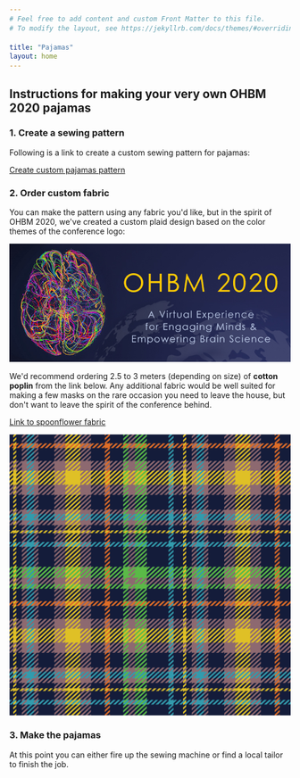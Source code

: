 ```yaml
---
# Feel free to add content and custom Front Matter to this file.
# To modify the layout, see https://jekyllrb.com/docs/themes/#overriding-theme-defaults

title: "Pajamas"
layout: home
---
```


## Instructions for making your very own OHBM 2020 pajamas

### 1. Create a sewing pattern

Following is a link to create a custom sewing pattern for pajamas:

[Create custom pajamas pattern](https://5ef34811b1160d7e65cba367--frosty-gates-a0f6b5.netlify.app/)

### 2. Order custom fabric

You can make the pattern using any fabric you'd like, but in the spirit of OHBM 2020, we've created a custom plaid design based on the color themes of the conference logo:

![OHBM 2020 logo](/images/hbm_bnr_2020conf.jpg)

We'd recommend ordering 2.5 to 3 meters (depending on size) of **cotton poplin** from the link below. Any additional fabric would be well suited for making a few masks on the rare occasion you need to leave the house, but don't want to leave the spirit of the conference behind.

[Link to spoonflower fabric](https://www.spoonflower.com/designs/10209454-ohbm-2020-plaid-by-margulies)

![OHBM 2020 plaid pattern](/images/ohbm2020plaid1.png)

### 3. Make the pajamas

At this point you can either fire up the sewing machine or find a local tailor to finish the job. 
